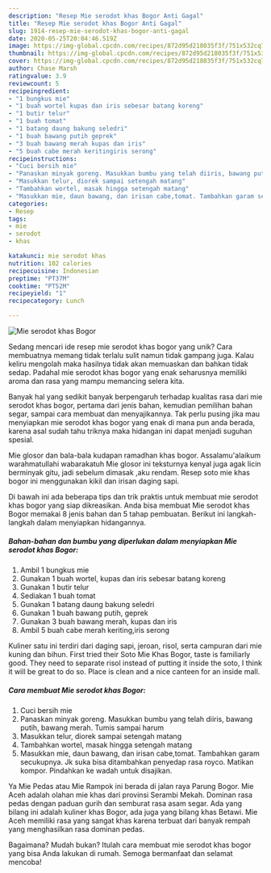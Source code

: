```yaml
---
description: "Resep Mie serodot khas Bogor Anti Gagal"
title: "Resep Mie serodot khas Bogor Anti Gagal"
slug: 1914-resep-mie-serodot-khas-bogor-anti-gagal
date: 2020-05-25T20:04:46.519Z
image: https://img-global.cpcdn.com/recipes/872d95d218035f3f/751x532cq70/mie-serodot-khas-bogor-foto-resep-utama.jpg
thumbnail: https://img-global.cpcdn.com/recipes/872d95d218035f3f/751x532cq70/mie-serodot-khas-bogor-foto-resep-utama.jpg
cover: https://img-global.cpcdn.com/recipes/872d95d218035f3f/751x532cq70/mie-serodot-khas-bogor-foto-resep-utama.jpg
author: Chase Marsh
ratingvalue: 3.9
reviewcount: 5
recipeingredient:
- "1 bungkus mie"
- "1 buah wortel kupas dan iris sebesar batang koreng"
- "1 butir telur"
- "1 buah tomat"
- "1 batang daung bakung seledri"
- "1 buah bawang putih geprek"
- "3 buah bawang merah kupas dan iris"
- "5 buah cabe merah keritingiris serong"
recipeinstructions:
- "Cuci bersih mie"
- "Panaskan minyak goreng. Masukkan bumbu yang telah diiris, bawang putih, bawang merah. Tumis sampai harum"
- "Masukkan telur, diorek sampai setengah matang"
- "Tambahkan wortel, masak hingga setengah matang"
- "Masukkan mie, daun bawang, dan irisan cabe,tomat. Tambahkan garam secukupnya. Jk suka bisa ditambahkan penyedap rasa royco. Matikan kompor. Pindahkan ke wadah untuk disajikan."
categories:
- Resep
tags:
- mie
- serodot
- khas

katakunci: mie serodot khas 
nutrition: 102 calories
recipecuisine: Indonesian
preptime: "PT37M"
cooktime: "PT52M"
recipeyield: "1"
recipecategory: Lunch

---
```



![Mie serodot khas Bogor](https://img-global.cpcdn.com/recipes/872d95d218035f3f/751x532cq70/mie-serodot-khas-bogor-foto-resep-utama.jpg)

Sedang mencari ide resep mie serodot khas bogor yang unik? Cara membuatnya memang tidak terlalu sulit namun tidak gampang juga. Kalau keliru mengolah maka hasilnya tidak akan memuaskan dan bahkan tidak sedap. Padahal mie serodot khas bogor yang enak seharusnya memiliki aroma dan rasa yang mampu memancing selera kita.

Banyak hal yang sedikit banyak berpengaruh terhadap kualitas rasa dari mie serodot khas bogor, pertama dari jenis bahan, kemudian pemilihan bahan segar, sampai cara membuat dan menyajikannya. Tak perlu pusing jika mau menyiapkan mie serodot khas bogor yang enak di mana pun anda berada, karena asal sudah tahu triknya maka hidangan ini dapat menjadi suguhan spesial.

Mie glosor dan bala-bala kudapan ramadhan khas bogor. Assalamu&#39;alaikum warahmatullahi wabarakatuh Mie glosor ini teksturnya kenyal juga agak licin berminyak gitu, jadi sebelum dimasak ,aku rendam. Resep soto mie khas bogor ini menggunakan kikil dan irisan daging sapi.


Di bawah ini ada beberapa tips dan trik praktis untuk membuat mie serodot khas bogor yang siap dikreasikan. Anda bisa membuat Mie serodot khas Bogor memakai 8 jenis bahan dan 5 tahap pembuatan. Berikut ini langkah-langkah dalam menyiapkan hidangannya.

<!--inarticleads1-->

##### Bahan-bahan dan bumbu yang diperlukan dalam menyiapkan Mie serodot khas Bogor:

1. Ambil 1 bungkus mie
1. Gunakan 1 buah wortel, kupas dan iris sebesar batang koreng
1. Gunakan 1 butir telur
1. Sediakan 1 buah tomat
1. Gunakan 1 batang daung bakung seledri
1. Gunakan 1 buah bawang putih, geprek
1. Gunakan 3 buah bawang merah, kupas dan iris
1. Ambil 5 buah cabe merah keriting,iris serong


Kuliner satu ini terdiri dari daging sapi, jeroan, risol, serta campuran dari mie kuning dan bihun. First tried their Soto Mie Khas Bogor, taste is familiarly good. They need to separate risol instead of putting it inside the soto, I think it will be great to do so. Place is clean and a nice canteen for an inside mall. 

<!--inarticleads2-->

##### Cara membuat Mie serodot khas Bogor:

1. Cuci bersih mie
1. Panaskan minyak goreng. Masukkan bumbu yang telah diiris, bawang putih, bawang merah. Tumis sampai harum
1. Masukkan telur, diorek sampai setengah matang
1. Tambahkan wortel, masak hingga setengah matang
1. Masukkan mie, daun bawang, dan irisan cabe,tomat. Tambahkan garam secukupnya. Jk suka bisa ditambahkan penyedap rasa royco. Matikan kompor. Pindahkan ke wadah untuk disajikan.


Ya Mie Pedas atau Mie Rampok ini berada di jalan raya Parung Bogor. Mie Aceh adalah olahan mie khas dari provinsi Serambi Mekah. Dominan rasa pedas dengan paduan gurih dan semburat rasa asam segar. Ada yang bilang ini adalah kuliner khas Bogor, ada juga yang bilang khas Betawi. Mie Aceh memiliki rasa yang sangat khas karena terbuat dari banyak rempah yang menghasilkan rasa dominan pedas. 

Bagaimana? Mudah bukan? Itulah cara membuat mie serodot khas bogor yang bisa Anda lakukan di rumah. Semoga bermanfaat dan selamat mencoba!

